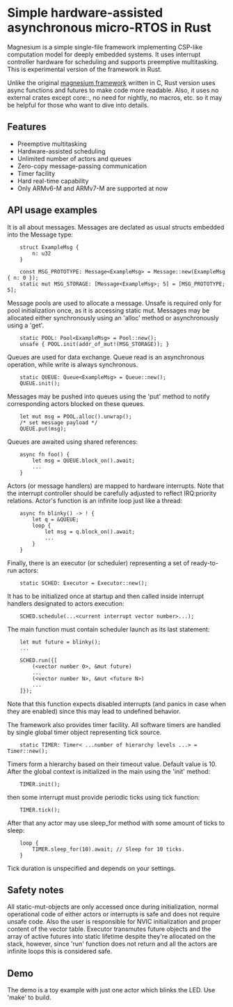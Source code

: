 Simple hardware-assisted asynchronous micro-RTOS in Rust
========================================================

Magnesium is a simple single-file framework implementing CSP-like computation 
model for deeply embedded systems. It uses interrupt controller hardware for 
scheduling and supports preemptive multitasking. This is experimental version 
of the framework in Rust.

Unlike the original [magnesium framework](https://github.com/romanf-dev/magnesium) 
written in C, Rust version uses async functions and futures to make code more readable.
Also, it uses no external crates except core::, no need for nightly, no macros, 
etc. so it may be helpful for those who want to dive into details.


Features
--------

- Preemptive multitasking
- Hardware-assisted scheduling
- Unlimited number of actors and queues
- Zero-copy message-passing communication
- Timer facility
- Hard real-time capability
- Only ARMv6-M and ARMv7-M are supported at now


API usage examples
------------------

It is all about messages. Messages are declated as usual structs embedded into 
the Message type:

        struct ExampleMsg {
            n: u32
        }

        const MSG_PROTOTYPE: Message<ExampleMsg> = Message::new(ExampleMsg { n: 0 });
        static mut MSG_STORAGE: [Message<ExampleMsg>; 5] = [MSG_PROTOTYPE; 5];


Message pools are used to allocate a message. Unsafe is required only for pool 
initialization once, as it is accessing static mut.
Messages may be allocated either synchronously using an 'alloc' method or 
asynchronously using a 'get'.

        static POOL: Pool<ExampleMsg> = Pool::new();
        unsafe { POOL.init(addr_of_mut!(MSG_STORAGE)); }

        
Queues are used for data exchange. Queue read is an asynchronous operation, 
while write is always synchronous.

        static QUEUE: Queue<ExampleMsg> = Queue::new();
        QUEUE.init();


Messages may be pushed into queues using the 'put' method to notify 
corresponding actors blocked on these queues.

        let mut msg = POOL.alloc().unwrap();
        /* set message payload */
        QUEUE.put(msg);


Queues are awaited using shared references:

        async fn foo() {
            let msg = QUEUE.block_on().await;
            ...
        }

Actors (or message handlers) are mapped to hardware interrupts. 
Note that the interrupt controller should be carefully adjusted to 
reflect IRQ:priority relations.
Actor's function is an infinite loop just like a thread:

        async fn blinky() -> ! {
            let q = &QUEUE;
            loop {
                let msg = q.block_on().await;
                ...
            }
        }


Finally, there is an executor (or scheduler) representing a set of 
ready-to-run actors:

        static SCHED: Executor = Executor::new();


It has to be initialized once at startup and then called inside 
interrupt handlers designated to actors execution:

        SCHED.schedule(...<current interrupt vector number>...);


The main function must contain scheduler launch as its last statement:

        let mut future = blinky();
        ...

        SCHED.run({[
            (<vector number 0>, &mut future)
            ...
            (<vector number N>, &mut <future N>)
            ...
        ]});


Note that this function expects disabled interrupts (and panics in case 
when they are enabled) since this may lead to undefined behavior.

The framework also provides timer facility. All software timers are 
handled by single global timer object representing tick source.

        static TIMER: Timer< ...number of hierarchy levels ...> = Timer::new();


Timers form a hierarchy based on their timeout value. Default value is 10. 
After the global context is initialized in the main using the 'init' method:

        TIMER.init();


then some interrupt must provide periodic ticks using tick function:

        TIMER.tick();


After that any actor may use sleep_for method with some amount of ticks 
to sleep:

        loop {
            TIMER.sleep_for(10).await; // Sleep for 10 ticks.
        }


Tick duration is unspecified and depends on your settings.


Safety notes
------------

All static-mut-objects are only accessed once during initialization, 
normal operational code of either actors or interrupts is safe and does not 
require unsafe code. Also the user is responsible for NVIC initialization and 
proper content of the vector table. 
Executor transmutes future objects and the array of active futures into 
static lifetime despite they're allocated on the stack, however, since 'run' 
function does not return and all the actors are infinite loops this is 
considered safe.


Demo
----

The demo is a toy example with just one actor which blinks the LED. 
Use 'make' to build.



